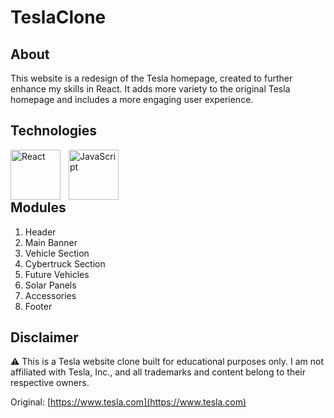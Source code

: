 # TeslaClone

## About
This website is a redesign of the Tesla homepage, created to further enhance my skills in React. It adds more variety to the original Tesla homepage and includes a more engaging user experience.

## Technologies
<img align="left" alt="React" width="80px" style="padding-right:10px;" src="https://cdn.jsdelivr.net/gh/devicons/devicon@latest/icons/react/react-original.svg" />
<img align="left" alt="JavaScript" width="80px" style="padding-right:10px;" src="https://cdn.jsdelivr.net/gh/devicons/devicon@latest/icons/javascript/javascript-original.svg"/>

<br><br><br>

## Modules
1. Header
2. Main Banner
3. Vehicle Section
4. Cybertruck Section
5. Future Vehicles
6. Solar Panels
7. Accessories
8. Footer

## Disclaimer 
⚠️ This is a Tesla website clone built for educational purposes only. I am not affiliated with Tesla, Inc., and all trademarks and content belong to their respective owners.

Original: [https://www.tesla.com](https://www.tesla.com)

